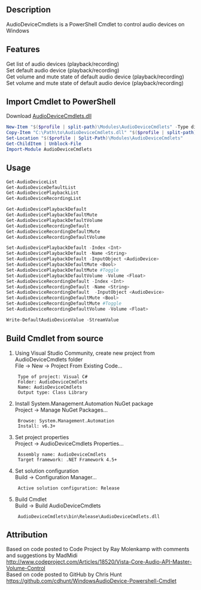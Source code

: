 ## Description
AudioDeviceCmdlets is a PowerShell Cmdlet to control audio devices on Windows


## Features  
Get list of audio devices (playback/recording)  
Set default audio device (playback/recording)  
Get volume and mute state of default audio device (playback/recording)  
Set volume and mute state of default audio device (playback/recording)


## Import Cmdlet to PowerShell
Download <a href="https://github.com/frgnca/AudioDeviceCmdlets/raw/master/AudioDeviceCmdlets.dll">AudioDeviceCmdlets.dll</a>
```powershell
New-Item "$($profile | split-path)\Modules\AudioDeviceCmdlets" -Type directory -Force
Copy-Item "C:\Path\to\AudioDeviceCmdlets.dll" "$($profile | split-path)\Modules\AudioDeviceCmdlets\AudioDeviceCmdlets.dll"
Set-Location "$($profile | Split-Path)\Modules\AudioDeviceCmdlets"
Get-ChildItem | Unblock-File
Import-Module AudioDeviceCmdlets
```


## Usage
```PowerShell
Get-AudioDeviceList
Get-AudioDeviceDefaultList
Get-AudioDevicePlaybackList
Get-AudioDeviceRecordingList
```
```PowerShell
Get-AudioDevicePlaybackDefault
Get-AudioDevicePlaybackDefaultMute
Get-AudioDevicePlaybackDefaultVolume
Get-AudioDeviceRecordingDefault
Get-AudioDeviceRecordingDefaultMute
Get-AudioDeviceRecordingDefaultVolume
```
```PowerShell
Set-AudioDevicePlaybackDefault -Index <Int>
Set-AudioDevicePlaybackDefault -Name <String>
Set-AudioDevicePlaybackDefault -InputObject <AudioDevice>
Set-AudioDevicePlaybackDefaultMute <Bool>
Set-AudioDevicePlaybackDefaultMute #Toggle
Set-AudioDevicePlaybackDefaultVolume -Volume <Float>
Set-AudioDeviceRecordingDefault -Index <Int>
Set-AudioDeviceRecordingDefault -Name <String>
Set-AudioDeviceRecordingDefault  -InputObject <AudioDevice>
Set-AudioDeviceRecordingDefaultMute <Bool>
Set-AudioDeviceRecordingDefaultMute #Toggle
Set-AudioDeviceRecordingDefaultVolume -Volume <Float>
```
```PowerShell
Write-DefaultAudioDeviceValue -StreamValue
```


## Build Cmdlet from source

1. Using Visual Studio Community, create new project from AudioDeviceCmdlets folder  
    File -> New -> Project From Existing Code...
    
		Type of project: Visual C#
		Folder: AudioDeviceCmdlets
		Name: AudioDeviceCmdlets
		Output type: Class Library

2. Install System.Management.Automation NuGet package  
    Project -> Manage NuGet Packages...

		Browse: System.Management.Automation
		Install: v6.3+

3. Set project properties  
	Project -> AudioDeviceCmdlets Properties...

		Assembly name: AudioDeviceCmdlets
		Target framework: .NET Framework 4.5+

4. Set solution configuration  
    Build -> Configuration Manager...

		Active solution configuration: Release

5. Build Cmdlet  
    Build -> Build AudioDeviceCmdlets

        AudioDeviceCmdlets\bin\Release\AudioDeviceCmdlets.dll


## Attribution

Based on code posted to Code Project by Ray Molenkamp with comments and suggestions by MadMidi  
http://www.codeproject.com/Articles/18520/Vista-Core-Audio-API-Master-Volume-Control  
Based on code posted to GitHub by Chris Hunt  
https://github.com/cdhunt/WindowsAudioDevice-Powershell-Cmdlet  
